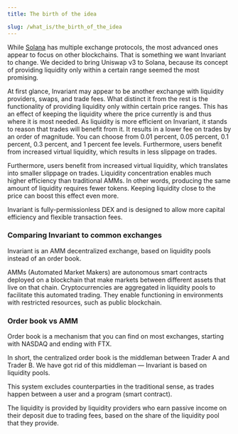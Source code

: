 ```yaml
---
title: The birth of the idea

slug: /what_is/the_birth_of_the_idea
---
```


While [Solana](https://solana.com/) has multiple exchange protocols, the most advanced ones appear to focus on other blockchains. That is something we want Invariant to change. We decided to bring Uniswap v3 to Solana, because its concept of providing liquidity only within a certain range seemed the most promising.

At first glance, Invariant may appear to be another exchange with liquidity providers, swaps, and trade fees. What distinct it from the rest is the functionality of providing liquidity only within certain price ranges. This has an effect of keeping the liquidity where the price currently is and thus where it is most needed. As liquidity is more efficient on Invariant, it stands to reason that trades will benefit from it.
It results in a lower fee on trades by an order of magnitude. You can choose from 0.01 percent, 0.05 percent, 0.1 percent, 0.3 percent, and $1$ percent fee levels. Furthermore, users benefit from increased virtual liquidity, which results in less slippage on trades.

Furthermore, users benefit from increased virtual liquidity, which translates into smaller slippage on trades.
Liquidity concentration enables much higher efficiency than traditional AMMs. In other words, producing the same amount of liquidity requires fewer tokens. Keeping liquidity close to the price can boost this effect even more.

Invariant is fully-permissionless DEX and is designed to allow more capital efficiency and flexible transaction fees.

### Comparing Invariant to common exchanges

Invariant is an AMM decentralized exchange, based on liquidity pools instead of an order book.

AMMs (Automated Market Makers) are autonomous smart contracts deployed on a blockchain that make markets between different assets that live on that chain. Cryptocurrencies are aggregated in liquidity pools to facilitate this automated trading. They enable functioning in environments with restricted resources, such as public blockchain.

### Order book vs AMM

Order book is a mechanism that you can find on most exchanges, starting with NASDAQ and ending with FTX.

In short, the centralized order book is the middleman between Trader A and Trader B.
We have got rid of this middleman — Invariant is based on liquidity pools.

This system excludes counterparties in the traditional sense, as trades happen between a user and a program (smart contract).

The liquidity is provided by liquidity providers who earn passive income on their deposit due to trading fees, based on the share of the liquidity pool that they provide.
